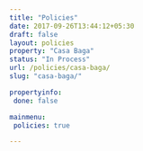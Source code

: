 ```yaml
---
title: "Policies"
date: 2017-09-26T13:44:12+05:30
draft: false
layout: policies
property: "Casa Baga"
status: "In Process"
url: /policies/casa-baga/
slug: "casa-baga/"

propertyinfo:
 done: false

mainmenu:
 policies: true

---
```


